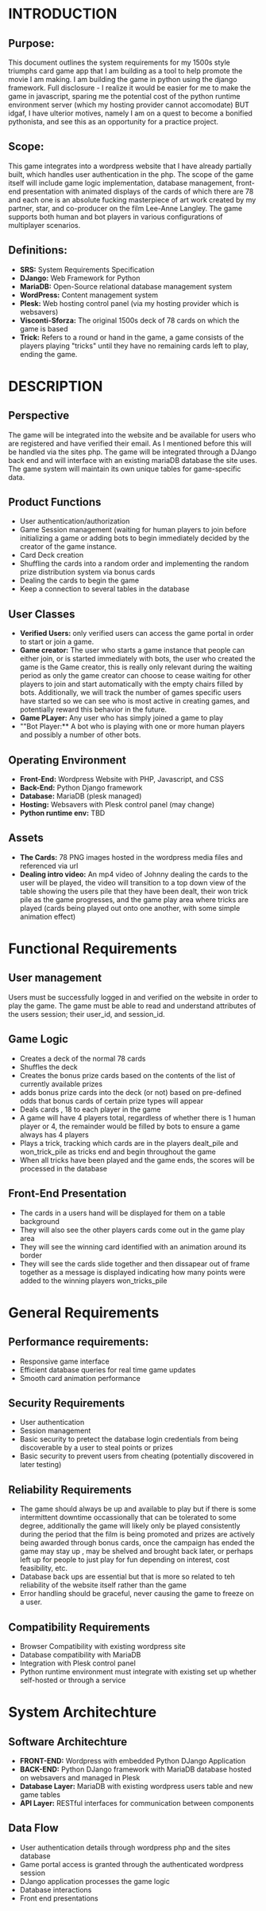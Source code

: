 # INTRODUCTION

## Purpose: 
This document outlines the system requirements for my 1500s style triumphs card game app that I am building as a tool 
to help promote the movie I am making. I am building the game in python using the django framework. Full disclosure - 
I realize it would be easier for me to make the game in javascript, sparing me the potential cost of the python runtime
environment server (which my hosting provider cannot accomodate) BUT idgaf, I have ulterior motives, namely I am on a quest to 
become a bonified pythonista, and see this as an opportunity for a practice project. 

## Scope:
This game integrates into a wordpress website that I have already partially built, which handles user authentication 
in the php. The scope of the game itself will include game logic implementation, database management, front-end presentation 
with animated displays of the cards of which there are 78 and each one is an absolute fucking masterpiece of art work created 
by my partner, star, and co-producer on the film Lee-Anne Langley. The game supports both human and bot players in various 
configurations of multiplayer scenarios. 

## Definitions: 
- **SRS:** System Requirements Specification 
- **DJango:** Web Framework for Python 
- **MariaDB:** Open-Source relational database management system
- **WordPress:** Content management system 
- **Plesk:** Web hosting control panel (via my hosting provider which is websavers) 
- **Visconti-Sforza:** The original 1500s deck of 78 cards on which the game is based
- **Trick:** Refers to a round or hand in the game, a game consists of the players playing "tricks" until they 
  have no remaining cards left to play, ending the game. 

# DESCRIPTION 

## Perspective 
The game will be integrated into the website and be available for users who are registered and have verified their email. 
As I mentioned before this will be handled via the sites php. The game will be integrated through a DJango back end and will 
interface with an existing mariaDB database the site uses. The game system will maintain its own unique tables for 
game-specific data. 

## Product Functions
- User authentication/authorization 
- Game Session management (waiting for human players to join before initializing a game or adding bots to begin immediately
  decided by the creator of the game instance. 
- Card Deck creation 
- Shuffling the cards into a random order and implementing the random prize distribution system via bonus cards
- Dealing the cards to begin the game  
- Keep a connection to several tables in the database 

## User Classes 
- **Verified Users:** only verified users can access the game portal in order to start or join a game. 
- **Game creator:** The user who starts a game instance that people can either join, or is started immediately with bots, 
  the user who created the game is the Game creator, this is really only relevant during the waiting period as only the 
  game creator can choose to cease waiting for other players to join and start automatically with the empty 
  chairs filled by bots. Additionally, we will track the number of games specific users have started so we can see who is most
  active in creating games, and potentially reward this behavior in the future.
- **Game PLayer:** Any user who has simply joined a game to play 
- ""Bot Player:** A bot who is playing with one or more human players and possibly a number of other bots. 

## Operating Environment 
- **Front-End:** Wordpress Website with PHP, Javascript, and CSS
- **Back-End:** Python Django framework 
- **Database:** MariaDB (plesk managed) 
- **Hosting:** Websavers with Plesk control panel (may change) 
- **Python runtime env:** TBD

## Assets
- **The Cards:** 78 PNG images hosted in the wordpress media files and referenced via url 
- **Dealing intro video:** An mp4 video of Johnny dealing the cards to the user will be played, the video will transition
  to a top down view of the table showing the users pile that they have been dealt, their won trick pile as the game progresses, 
  and the game play area where tricks are played (cards being played out onto one another, with some simple animation effect) 

# Functional Requirements

## User management
  Users must be successfully logged in and verified on the website in order to play the game. The game must be able to 
  read and understand attributes of the users session; their user_id, and session_id. 

## Game Logic 
  - Creates a deck of the normal 78 cards 
  - Shuffles the deck 
  - Creates the bonus prize cards based on the contents of the list of currently available prizes
  - adds bonus prize cards into the deck (or not) based on pre-defined odds that bonus cards of certain prize types
  will appear 
  - Deals cards , 18 to each player in the game 
  - A game will have 4 players total, regardless of whether there is 1 human player or 4, the remainder would be filled
  by bots to ensure a game always has 4 players
  - Plays a trick, tracking which cards are in the players dealt_pile and won_trick_pile as tricks end and begin throughout
  the game 
  - When all tricks have been played and the game ends, the scores will be processed in the database

## Front-End Presentation
  - The cards in a users hand will be displayed for them on a table background
  - They will also see the other players cards come out in the game play area
  - They will see the winning card identified with an animation around its border 
  - They will see the cards slide together and then dissapear out of frame together as a message is displayed 
  indicating how many points were added to the winning players won_tricks_pile 

# General Requirements

## Performance requirements: 
- Responsive game interface 
- Efficient database queries for real time game updates
- Smooth card animation performance 

## Security Requirements 
- User authentication 
- Session management 
- Basic security to pretect the database login credentials from being discoverable by a user to steal points or prizes
- Basic security to prevent users from cheating (potentially discovered in later testing) 

## Reliability Requirements 
- The game should always be up and available to play but if there is some intermittent downtime occassionally that 
can be tolerated to some degree, additionally the game will likely only be played consistently during the period that
the film is being promoted and prizes are actively being awarded through bonus cards, once the campaign has ended the game 
may stay up , may be shelved and brought back later, or perhaps left up for people to just play for fun depending on interest,
cost feasibility, etc. 
- Database back ups are essential but that is more so related to teh reliability of the website itself rather than the game 
- Error handling should be graceful, never causing the game to freeze on a user. 

## Compatibility Requirements
- Browser Compatibility with existing wordpress site 
- Database compatibility with MariaDB 
- Integration with Plesk control panel 
- Python runtime environment must integrate with existing set up whether self-hosted or through a service 

# System Architechture 
## Software Architechture
- **FRONT-END:** Wordpress with embedded Python DJango Application 
- **BACK-END:** Python DJango framework with MariaDB database hosted on websavers and managed in Plesk 
- **Database Layer:** MariaDB with existing wordpress users table and new game tables 
- **API Layer:** RESTful interfaces for communication between components 
## Data Flow 
- User authentication details through wordpress php and the sites database 
- Game portal access is granted through the authenticated wordpress session 
- DJango application processes the game logic 
- Database interactions 
- Front end presentations 

